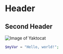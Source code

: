 # Header
## Second Header

![Image of Yaktocat](https://octodex.github.com/images/yaktocat.png)

``` php
$myVar = "Hello, world!";
```
